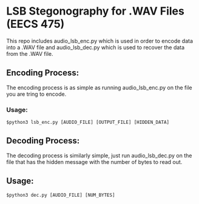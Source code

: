 # LSB Stegonography for .WAV Files (EECS 475)

This repo includes audio_lsb_enc.py which is used in order to encode data into a .WAV file and audio_lsb_dec.py
which is used to recover the data from the .WAV file.

## Encoding Process:
The encoding process is as simple as running audio_lsb_enc.py on the file you are tring to encode. 
### Usage:
```console
$python3 lsb_enc.py [AUDIO_FILE] [OUTPUT_FILE] [HIDDEN_DATA]
```

## Decoding Process:
The decoding process is similarly simple, just run audio_lsb_dec.py on the file that has the hidden message with
the number of bytes to read out. 
## Usage:

```console
$python3 dec.py [AUDIO_FILE] [NUM_BYTES]
```